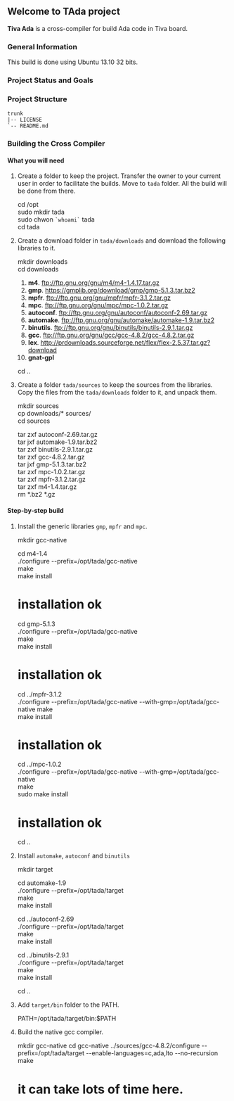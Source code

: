 ## Welcome to TAda project ##

**Tiva Ada** is a cross-compiler for build Ada code in Tiva board.

### General Information ###
This build is done using Ubuntu 13.10 32 bits. 
	
### Project Status and Goals ###

### Project Structure ##

	trunk
	|-- LICENSE
	`-- README.md

### Building the Cross Compiler ###
#### What you will need ####

1. Create a folder to keep the project. Transfer the owner to your current user in order to facilitate the builds. Move to `tada` folder. All the build will be done from there.

	cd /opt  
	sudo mkdir tada  
	sudo chwon `` `whoami` `` tada  
	cd tada  
	
2. Create a download folder in `tada/downloads` and download the following libraries to it.

	mkdir downloads  
	cd downloads  
	
	1. **m4**. <ftp://ftp.gnu.org/gnu/m4/m4-1.4.17.tar.gz>
	2. **gmp**. <https://gmplib.org/download/gmp/gmp-5.1.3.tar.bz2>
	3. **mpfr**. <ftp://ftp.gnu.org/gnu/mpfr/mpfr-3.1.2.tar.gz>
	4. **mpc**. <ftp://ftp.gnu.org/gnu/mpc/mpc-1.0.2.tar.gz>
	5. **autoconf**. <ftp://ftp.gnu.org/gnu/autoconf/autoconf-2.69.tar.gz>
	6. **automake**. <ftp://ftp.gnu.org/gnu/automake/automake-1.9.tar.bz2>
	7. **binutils**. <ftp://ftp.gnu.org/gnu/binutils/binutils-2.9.1.tar.gz>
	8. **gcc**. <ftp://ftp.gnu.org/gnu/gcc/gcc-4.8.2/gcc-4.8.2.tar.gz>
	9. **lex**. <http://prdownloads.sourceforge.net/flex/flex-2.5.37.tar.gz?download>
	9. **gnat-gpl**
		
	cd ..
	
3. Create a folder `tada/sources` to keep the sources from the libraries. Copy the files from the `tada/downloads` folder to it, and unpack them.

	mkdir sources  
	cp downloads/* sources/  
	cd sources

	tar zxf autoconf-2.69.tar.gz  
	tar jxf automake-1.9.tar.bz2  
	tar zxf binutils-2.9.1.tar.gz  
	tar zxf gcc-4.8.2.tar.gz  
	tar jxf gmp-5.1.3.tar.bz2  
	tar zxf mpc-1.0.2.tar.gz  
	tar zxf mpfr-3.1.2.tar.gz  
	tar zxf m4-1.4.tar.gz  
	rm *.bz2 *.gz  

#### Step-by-step build ####

1. Install the generic libraries `gmp`, `mpfr` and `mpc`.

	mkdir gcc-native

	cd m4-1.4  
	./configure --prefix=/opt/tada/gcc-native  
	make  
	make install  
	# installation ok
	
	cd gmp-5.1.3  
	./configure --prefix=/opt/tada/gcc-native  
	make  
	make install  
	# installation ok  

	cd ../mpfr-3.1.2  
	./configure --prefix=/opt/tada/gcc-native --with-gmp=/opt/tada/gcc-native
	make  
	make install  
  	# installation ok  

	cd ../mpc-1.0.2  
	./configure --prefix=/opt/tada/gcc-native --with-gmp=/opt/tada/gcc-native  
	make  
	sudo make install  
	# installation ok

	cd ..  

2. Install `automake`, `autoconf` and `binutils`

	mkdir target  

	cd automake-1.9  
	./configure --prefix=/opt/tada/target  
	make  
	make install  
	
	cd ../autoconf-2.69  
	./configure --prefix=/opt/tada/target  
	make  
	make install  

	cd ../binutils-2.9.1  
	./configure --prefix=/opt/tada/target  
	make  
	make install  

	cd ..  

3. Add `target/bin` folder to the PATH.

	PATH=/opt/tada/target/bin:$PATH

4. Build the native gcc compiler.

	mkdir gcc-native
	cd gcc-native
	../sources/gcc-4.8.2/configure --prefix=/opt/tada/target --enable-languages=c,ada,lto --no-recursion
	make
	# it can take lots of time here.

	
	

